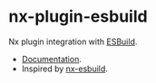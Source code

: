 # nx-plugin-esbuild

Nx plugin integration with [ESBuild](https://esbuild.github.io/).

- [Documentation](https://nx-plugins.netlify.app/esbuild/).
- Inspired by [nx-esbuild](https://www.npmjs.com/package/@wanews/nx-esbuild).
